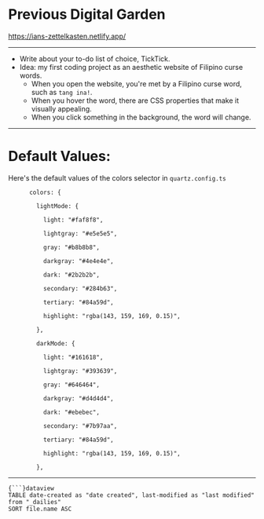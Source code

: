 # Previous Digital Garden
https://ians-zettelkasten.netlify.app/

---

- Write about your to-do list of choice, TickTick.
- Idea: my first coding project as an aesthetic website of Filipino curse words.
	- When you open the website, you're met by a Filipino curse word, such as `tang ina!`.
	- When you hover the word, there are CSS properties that make it visually appealing.
	- When you click something in the background, the word will change.

---

# Default Values:

Here's the default values of the colors selector in `quartz.config.ts`

```
      colors: {

        lightMode: {

          light: "#faf8f8",

          lightgray: "#e5e5e5",

          gray: "#b8b8b8",

          darkgray: "#4e4e4e",

          dark: "#2b2b2b",

          secondary: "#284b63",

          tertiary: "#84a59d",

          highlight: "rgba(143, 159, 169, 0.15)",

        },

        darkMode: {

          light: "#161618",

          lightgray: "#393639",

          gray: "#646464",

          darkgray: "#d4d4d4",

          dark: "#ebebec",

          secondary: "#7b97aa",

          tertiary: "#84a59d",

          highlight: "rgba(143, 159, 169, 0.15)",

        },
```


---


```
{```}dataview
TABLE date-created as "date created", last-modified as "last modified"
from "_dailies"
SORT file.name ASC
```
